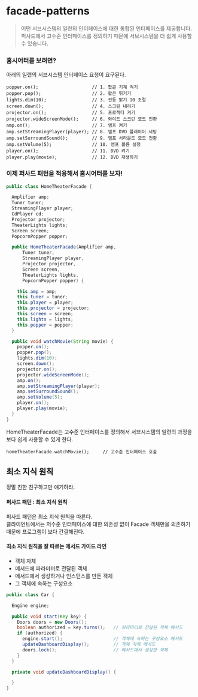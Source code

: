 # facade-patterns

> 어떤 서브시스템의 일련의 인터페이스에 대한 통합된 인터페이스를 제공합니다.
> 퍼사드에서 고수준 인터페이스를 정의하기 때문에 서브시스템을 더 쉽게 사용할 수 있습니다.

### 홈시어터를 보려면?

아래의 일련의 서브시스템 인터페이스 요청이 요구된다.

```
popper.on();                    // 1. 팝콘 기계 켜기
popper.pop();                   // 2. 팝콘 튀기기
lights.dim(10);                 // 3. 전등 밝기 10 조절
screen.down();                  // 4. 스크린 내리기
projector.on();                 // 5. 프로젝터 켜기
projector.wideScreenMode();     // 6. 와이드 스크린 모드 전환
amp.on();                       // 7. 앰프 켜기
amp.setStreamingPlayer(player); // 8. 앰프 DVD 플레이어 세팅
amp.setSurroundSound();         // 9. 앰프 서라운드 모드 전환
amp.setVolume(5);               // 10. 앰프 볼륨 설정
player.on();                    // 11. DVD 켜기
player.play(movie);             // 12. DVD 재생하기
```

### 이제 퍼사드 패턴을 적용해서 홈시어터를 보자!

```java
public class HomeTheaterFacade {

  Amplifier amp;
  Tuner tuner;
  StreamingPlayer player;
  CdPlayer cd;
  Projector projector;
  TheaterLights lights;
  Screen screen;
  PopcornPopper popper;

  public HomeTheaterFacade(Amplifier amp,
      Tuner tuner,
      StreamingPlayer player,
      Projector projector,
      Screen screen,
      TheaterLights lights,
      PopcornPopper popper) {

    this.amp = amp;
    this.tuner = tuner;
    this.player = player;
    this.projector = projector;
    this.screen = screen;
    this.lights = lights;
    this.popper = popper;
  }

  public void watchMovie(String movie) {
    popper.on();
    popper.pop();
    lights.dim(10);
    screen.down();
    projector.on();
    projector.wideScreenMode();
    amp.on();
    amp.setStreamingPlayer(player);
    amp.setSurroundSound();
    amp.setVolume(5);
    player.on();
    player.play(movie);
  }
}
```

HomeTheaterFacade는 고수준 인터페이스를 정의해서 서브시스템의 일련의 과정을 보다 쉽게 사용할 수 있게 한다.

```
homeTheaterFacade.watchMovie();     // 고수준 인터페이스 호출
```

## 최소 지식 원칙

정말 친한 친구하고만 얘기하라.

#### 퍼사드 패턴 : 최소 지식 원칙

퍼사드 패턴은 최소 지식 원칙을 따른다.   
클라이언트에서는 저수준 인터페이스에 대한 의존성 없이 Facade 객체만을 의존하기 때문에 프로그램이 보다 간결해진다.

#### 최소 지식 원칙을 잘 따르는 메서드 가이드 라인

- 객체 자체
- 메서드에 파라미터로 전달된 객체
- 메서드에서 생성하거나 인스턴스를 만든 객체
- 그 객체에 속하는 구성요소

```java
public class Car {

  Engine engine;

  public void start(Key key) {
    Doors doors = new Doors();
    boolean authorized = key.turns();   // 파라미터로 전달된 객체 메서드
    if (authorized) {
      engine.start();                   // 객체에 속하는 구성요소 메서드 
      updateDashboardDisplay();         // 객체 자체 메서드
      doors.lock();                     // 메서드에서 생성한 객체
    }
  }

  private void updateDashboardDisplay() {

  }
}
```
